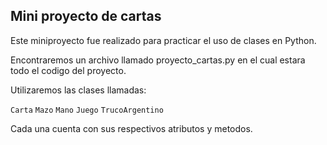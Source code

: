 ## Mini proyecto de cartas

Este miniproyecto fue realizado para practicar el uso de clases en Python.

Encontraremos un archivo llamado proyecto_cartas.py en el cual estara todo el codigo del proyecto.

Utilizaremos las clases llamadas: 

`Carta`
`Mazo`
`Mano`
`Juego`
`TrucoArgentino`

Cada una cuenta con sus respectivos atributos y metodos.
